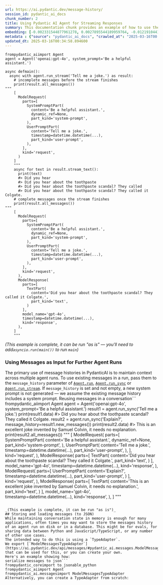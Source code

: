 ```yaml
---
url: https://ai.pydantic.dev/message-history/
session_id: pydantic_ai_docs
chunk_number: 2
title: Using Pydantic AI Agent for Streaming Responses
summary: This documentation chunk provides an example of how to use the Pydantic AI Agent to handle a user request for a joke. It showcases the asynchronous execution of requests, including modeling the system prompt, capturing both system and user inputs, and streaming text responses from the agent.
embedding: [-0.002331544877961278, 0.0027895544189959764, -0.01219104416668415, -0.018148241564631462, 0.006492053624242544, 0.01700475439429283, -0.009867183864116669, -0.0019181068055331707, -0.003093869425356388, -0.015012874267995358, -0.014607121236622334, -0.03007493168115616, 0.010094651952385902, -0.025648530572652817, -0.014139889739453793, -0.004663089755922556, -0.02273448370397091, 0.011348798871040344, 0.014803850091993809, 0.0281568244099617, 0.04679688811302185, 0.04455909505486488, 0.02537802793085575, 0.021726248785853386, 0.021873794496059418, -0.0016414567362517118, -0.03587843477725983, 0.0650188997387886, 0.008988051675260067, -0.05405126512050629, -0.013340678997337818, -0.0039468733593821526, -0.037403080612421036, 0.016402272507548332, 0.00040152674773707986, 0.010395892895758152, 0.01589815504848957, -0.012861152179539204, 0.005456153303384781, -0.0022639192175120115, 0.008404012769460678, -0.0392720066010952, 0.05242825299501419, 0.0479772612452507, -0.0029540073592215776, 0.058035027235746384, 0.0013017919845879078, 0.04920681565999985, -0.0014600972644984722, 0.01498828362673521, -0.03435378521680832, 0.034230828285217285, -0.004666163586080074, -0.0241976547986269, -0.004610833711922169, -0.02879619225859642, -0.02198445424437523, -0.0044294740073382854, -0.025402618572115898, -0.0301487036049366, 0.011102887801826, -0.004177415277808905, -0.01316854078322649, 0.02284514345228672, -0.02145574614405632, -0.026312490925192833, -0.029238833114504814, 0.042567215859889984, -0.0380670428276062, 0.03236190602183342, 0.02673053927719593, 0.008846652694046497, -0.05783829838037491, -0.01910729520022869, -0.046993616968393326, -0.04345249757170677, 0.02014012075960636, 0.08700335770845413, 0.03204222023487091, -0.04298526421189308, 0.0031599579378962517, 0.006590418051928282, -0.0022055155131965876, 0.021123765036463737, -0.022980395704507828, -0.008526968769729137, -0.03981301188468933, 0.0014308954123407602, -0.01942697912454605, -0.05419881269335747, -0.011053705587983131, 0.020152416080236435, -0.032017629593610764, 0.025599347427487373, 0.07003548741340637, 0.0033874257933348417, -0.029017513617873192, -0.011779142543673515, 0.017226073890924454, 0.0022224218118935823, 0.06054332107305527, -0.0547398179769516, -0.06851083785295486, 0.030591344460844994, 0.02156640589237213, 0.01126272976398468, 0.03609975427389145, 0.008545411750674248, -0.049452729523181915, -0.0017920773243531585, -0.07288806140422821, 0.015799790620803833, 0.021541815251111984, -0.009953252971172333, -0.07431434094905853, 0.012166452594101429, -0.00585268484428525, -0.018553994596004486, 0.04974782094359398, -0.01096148882061243, -0.035903025418519974, -0.0026235643308609724, -0.0035196030512452126, -0.005071917083114386, 0.01407841220498085, -0.014693189412355423, -0.027886321768164635, -0.03440296649932861, -0.018308082595467567, 0.004085198510438204, 0.03204222023487091, -0.026558401063084602, 0.015873562544584274, -0.026705948635935783, -0.021750839427113533, 0.004100568126887083, -0.008379421196877956, -0.021800020709633827, -0.031304486095905304, 0.05257580056786537, 0.026435445994138718, -0.03789490461349487, -0.047485437244176865, 0.008274909108877182, -0.00868066307157278, 0.02459111250936985, -0.05680546909570694, 0.0010289843194186687, -0.03204222023487091, -0.012689013965427876, 0.033124227076768875, 0.048592038452625275, -0.03127989545464516, -0.0034581252839416265, -0.016918685287237167, 0.016599001362919807, -0.004844448994845152, 0.037575218826532364, 0.005536074284464121, -0.04507550969719887, -0.01219104416668415, 0.026312490925192833, -0.032165177166461945, -0.026755129918456078, -0.02990279346704483, -0.02130819857120514, 0.00034350709756836295, -0.03307504579424858, -0.017275257036089897, -0.02950933575630188, -0.015406331978738308, -0.023853380233049393, -0.011711517348885536, 0.018012989312410355, 0.014730076305568218, -0.020693421363830566, -0.09413477778434753, -0.07795383036136627, -0.041755709797143936, -0.01927943155169487, 0.00571128586307168, -0.00994095765054226, -0.07647836208343506, -0.061281051486730576, -0.018222015351057053, -0.010924601927399635, 0.005526852793991566, 0.02070571668446064, 0.01277508307248354, 0.03246026858687401, 0.0124000683426857, 0.017594940960407257, 0.031058575958013535, 0.020767195150256157, -0.0021932199597358704, -0.019894210621714592, 0.048100218176841736, -0.005041178315877914, 0.009455283172428608, 0.03157498687505722, 0.03755062818527222, 0.02641085535287857, 0.013623476028442383, -0.015799790620803833, -0.022144297137856483, -0.05380535498261452, 0.007666279561817646, 0.020410623401403427, -0.05292007327079773, -0.014299731701612473, 0.031525805592536926, -0.03563252091407776, 0.004352626856416464, -0.02665676549077034, -0.03538661077618599, -0.004158971831202507, -0.0975283533334732, 0.025820668786764145, -0.06074004992842674, 0.03155039623379707, -0.022537754848599434, 0.028697827830910683, 0.03846050053834915, -0.043919727206230164, 0.00930158793926239, 0.02089015021920204, -0.012074236758053303, -0.037230946123600006, -0.0027265397366136312, 0.037870313972234726, 0.03514070063829422, -0.03179631009697914, -0.014201367273926735, -0.03983760252594948, 0.0476083941757679, -0.04313281178474426, 0.0075125847943127155, 0.005148764234036207, 0.04259180650115013, 0.008299500681459904, -0.011127478443086147, -0.007881451398134232, 0.030099522322416306, 0.019734367728233337, 0.012449250556528568, 0.03164876252412796, -0.022181183099746704, -0.06437953561544418, 0.03489479050040245, 0.028206005692481995, 0.05478899925947189, -0.04480500891804695, -0.009602829813957214, 0.007352742832154036, -0.00556988688185811, -0.030960211530327797, -0.04571487754583359, -0.023226305842399597, -0.040649108588695526, 0.017447395250201225, 0.010986079461872578, -0.009529056027531624, -0.038903139531612396, 0.040108103305101395, -0.003399721346795559, -0.01468089409172535, 0.004853670950978994, -0.02098851464688778, -0.007660131435841322, -0.04593619704246521, 0.0289437398314476, -0.008865095674991608, 0.03324718400835991, 0.025033753365278244, -0.042468853294849396, 0.027394499629735947, -0.02537802793085575, 0.021787725389003754, 0.0158612672239542, 0.004386439919471741, -0.006633452605456114, -0.004487878177314997, 0.033517684787511826, 0.0015784420538693666, -0.012639831751585007, -0.0054530794732272625, 0.025255072861909866, 0.00832409132272005, -0.025894442573189735, 0.010365153662860394, 0.02896833047270775, 0.0309356190264225, 0.024529634043574333, -0.023029576987028122, 0.04991995915770531, 0.019832732155919075, 0.044141046702861786, 0.03801786154508591, -0.00684247724711895, 0.003959169145673513, 0.007580210454761982, -0.026681357994675636, 0.026140352711081505, -0.01074631605297327, -0.030271660536527634, 0.05380535498261452, -0.02130819857120514, -0.024996865540742874, 0.04101797565817833, -0.013795614242553711, 0.004598537925630808, 0.028599463403224945, -0.020939333364367485, -0.01019301638007164, -0.021025400608778, -0.024468157440423965, 0.041362252086400986, -0.0459853820502758, 0.03260781615972519, -0.0092155197635293, -0.0515429712831974, -0.011416424065828323, 0.03587843477725983, -0.02373042330145836, -0.055723462253808975, -0.007549471687525511, -0.007125274743884802, -0.01340215653181076, -0.032632406800985336, 0.05892030522227287, -0.00935691874474287, -0.026214126497507095, 0.02370583266019821, 0.037329308688640594, 0.03410787507891655, -0.013475929386913776, -0.05114951357245445, -0.010303676128387451, 0.012535319663584232, 0.06806819885969162, -0.023828787729144096, 0.010734020732343197, -0.041067156940698624, -0.02095162868499756, -0.02926342375576496, -0.0038546568248420954, 0.03061593510210514, 0.05892030522227287, -0.05100196599960327, -0.012104975059628487, 0.035657115280628204, 0.025119822472333908, 0.0412638857960701, 0.008090476505458355, 0.01503746584057808, -0.023361556231975555, -0.00860688928514719, 0.021222129464149475, 0.011090591549873352, -0.007026910316199064, -0.044214822351932526, 0.014742371626198292, -0.002611268777400255, 0.00700231920927763, -0.02958310768008232, 0.019414683803915977, -0.040255650877952576, -0.027861731126904488, -9.44740604609251e-05, 0.016525227576494217, 0.03578006848692894, 0.004650793969631195, -0.012436955235898495, -0.022390207275748253, -0.023939447477459908, -0.023115646094083786, -0.026214126497507095, -0.0008522357675246894, 0.0006731817265972495, 0.0412638857960701, 0.01881220191717148, 0.01952534355223179, -0.00028491110424511135, -0.012043497525155544, -0.004386439919471741, 0.03991137444972992, 0.01345133874565363, 0.0014808460837230086, -0.02751745469868183, 0.0337144173681736, 0.08159331232309341, -0.03794408589601517, -0.03464887663722038, 0.041927848011255264, 0.002054894808679819, 0.025894442573189735, -0.00686092022806406, 2.3978736862773076e-05, 0.04030483216047287, 0.0124922851100564, -0.004438695963472128, 0.008158101700246334, -0.005379305686801672, 0.04293608292937279, 0.001653752289712429, -0.011619300581514835, 0.02288203127682209, 0.019402388483285904, -0.007180605083703995, -0.002270067110657692, 0.04377217963337898, -0.0150743518024683, 0.0007757727871648967, 0.001715230057016015, -0.03666535019874573, -0.03196844831109047, 0.001818205346353352, 0.01946386508643627, 0.05724811181426048, 0.01899663545191288, -0.0022178110666573048, -0.07987193763256073, 0.00844704732298851, -0.0007269747438840568, -0.03750144690275192, 0.06246142461895943, 0.023263191804289818, -0.07190441340208054, 0.01193898543715477, -0.018443334847688675, -0.03349309414625168, 0.016586706042289734, 0.010315971449017525, 0.003421238623559475, 0.01736132614314556, -0.02376731112599373, 0.023250896483659744, 0.02491079643368721, -0.017976103350520134, -0.019857322797179222, 0.03078807331621647, -0.015812085941433907, 0.01642686314880848, 0.038116224110126495, -0.03673912212252617, -0.03595220670104027, -0.04497714340686798, -0.011428719386458397, 0.050657693296670914, -0.029607700183987617, 0.023853380233049393, -0.016377681866288185, -0.05508409067988396, -0.01892286166548729, -0.03078807331621647, -0.02333696559071541, 0.052329886704683304, 0.03794408589601517, 0.0531659871339798, -0.026041988283395767, 0.003461199114099145, -0.01618095301091671, -0.011736108921468258, 0.016377681866288185, -0.008686810731887817, -0.010149981826543808, 0.04711657017469406, -0.016168655827641487, -0.017090823501348495, 0.039862193167209625, 0.012627536430954933, -0.005038104020059109, -0.005563739221543074, -0.0011688462691381574, -0.003565711434930563, -0.032558634877204895, 0.02416076883673668, 0.045616514980793, -0.005846537183970213, -0.002097929362207651, 0.037083398550748825, 0.0010182257974520326, 0.003596450202167034, -0.013672658242285252, -0.04394431784749031, 0.02855028212070465, -0.010777055285871029, -0.07741282135248184, 0.0068178861401975155, -0.006255364511162043, -0.03659157454967499, 0.009270849637687206, 0.04008351266384125, -0.011674630455672741, 0.020164713263511658, 0.009793411009013653, -0.02633708156645298, -0.02124672196805477, 0.022082818672060966, -0.01995568722486496, -0.015332559123635292, -0.0164637491106987, -0.03538661077618599, 0.034796424210071564, 0.025279663503170013, -0.03996055945754051, 0.023828787729144096, -0.007574062794446945, 0.011619300581514835, 0.06314997375011444, -0.01219104416668415, -0.017828557640314102, 0.0013117821654304862, 0.013525111600756645, 0.017951512709259987, -0.011668482795357704, -0.012129566632211208, 0.026066578924655914, -0.0011281173210591078, 0.03037002496421337, 0.0281568244099617, -0.01436121016740799, 0.013365269638597965, 0.0007515659090131521, 0.0047614541836082935, 0.0011288857785984874, 0.0022977320477366447, -0.005969492718577385, 0.004005277529358864, -0.01372184045612812, 0.04197702929377556, 0.002955544274300337, 0.02665676549077034, -0.008102771826088428, -0.005151838064193726, 0.0014816145412623882, -0.012363182380795479, 0.008434752002358437, -0.02904210425913334, -0.003811622504144907, -0.009805706329643726, 0.031771719455718994, -0.025353437289595604, 0.007463402580469847, -0.009504465386271477, 0.017717896029353142, 0.01888597384095192, -0.001187289715744555, -0.007856860756874084, 0.015123534016311169, 0.02982901968061924, -0.011133626103401184, 0.01974666304886341, -0.029681473970413208, 0.025648530572652817, -0.005071917083114386, -0.02555016614496708, 0.009461430832743645, 0.019119590520858765, -0.004487878177314997, -0.021972158923745155, -0.009289292618632317, 0.013156245462596416, 0.007604801561683416, -0.004656942095607519, 0.027566637843847275, 0.0507560558617115, 0.023189419880509377, -0.032017629593610764, 0.017201483249664307, 0.04687066003680229, 0.004878262057900429, -0.0036640758626163006, 0.009467578493058681, -0.0040452382527291775, -0.008570002391934395, 0.012498432770371437, -0.005462300963699818, -0.061871238052845, 0.02373042330145836, -0.0003325563739053905, -0.01856628991663456, 0.03671453148126602, 0.02904210425913334, -0.0017505798023194075, -0.00944298692047596, -0.017349030822515488, 0.007131422869861126, -0.004211227875202894, -0.007057649549096823, 0.00821343157440424, -0.011195103637874126, 0.01079549826681614, 0.0012902648886665702, -0.04625588282942772, 0.022586936131119728, 0.0013094767928123474, 0.007906042970716953, -0.05685465410351753, 0.012135714292526245, 0.05134624242782593, -0.018504811450839043, -0.034624285995960236, 0.031943853944540024, 0.023152532055974007, 0.013807909563183784, -0.016943275928497314, -0.006264586001634598, -0.017705600708723068, -0.0035718590952455997, 0.004048312082886696, -0.010678690858185291, -0.02648462913930416, -0.04332954064011574, -0.03516529127955437, -0.022463981062173843, -0.05995313450694084, 0.02680431306362152, 0.06300242990255356, -0.0124000683426857, -0.014840736985206604, 0.03578006848692894, 0.008699106052517891, 0.012430807575583458, 0.009529056027531624, 0.006261512171477079, -0.023816492408514023, -0.0008345608948729932, -0.029337197542190552, 0.01044507510960102, -0.007850713096559048, 0.007924485951662064, 0.047878894954919815, 0.028771601617336273, -0.015492401085793972, -0.004361848812550306, 0.005914162378758192, -0.0009567479719407856, -0.0016061069909483194, -0.02373042330145836, 0.01559076551347971, 0.0041251592338085175, 0.025402618572115898, -0.01238162536174059, 0.01538174133747816, 0.012523024342954159, -0.019340910017490387, 0.04401809349656105, 0.012160304933786392, -0.009639715775847435, -0.013525111600756645, -0.019131885841488838, 0.03587843477725983, 0.008969608694314957, 0.0033413174096494913, -0.004902853164821863, 0.002416076837107539, -0.00482907984405756, -0.014459574595093727, -0.005068843252956867, -0.04187866672873497, 0.020877854898571968, -0.02020159922540188, 0.032558634877204895, -0.0048413751646876335, 0.026828903704881668, 0.02138197235763073, 0.010432779788970947, 0.030591344460844994, 0.01222178339958191, 0.0044725085608661175, 0.006092448253184557, 0.03467346727848053, -0.021554110571742058, -0.0014447278808802366, 0.0005559896817430854, 0.006110891699790955, -0.034943971782922745, -0.008422455750405788, 0.038976915180683136, -0.012246374040842056, -0.012824265286326408, -0.047805123031139374, 0.03759981319308281, 0.050338007509708405, -0.012689013965427876, 0.003206066321581602, 0.002423761645331979, 0.005803502630442381, 0.011287320405244827, -0.0038269918877631426, -0.05498572811484337, -0.020718012005090714, 0.02879619225859642, 0.04566569626331329, 0.012701309286057949, -0.009221667423844337, 0.017410507425665855, -0.004678459372371435, -0.041460614651441574, -0.028427327051758766, -0.024050109088420868, -0.0042050802148878574, 0.016512932255864143, -0.0136849544942379, -0.02626330778002739, -0.028255188837647438, 0.0313536673784256, 0.025070639327168465, -0.003482716390863061, -0.031230712309479713, 0.021443450823426247, -0.005185650661587715, 0.029927384108304977, -0.0071006836369633675, -0.01063565630465746, -0.02188608981668949, 0.014447278343141079, 0.0035687852650880814, -0.02074260264635086, 0.009369214065372944, 0.01702934503555298, -0.03959169238805771, 0.010180721059441566, 0.010027025826275349, -0.040108103305101395, -0.011459458619356155, 0.04087042808532715, -0.021996749565005302, 0.02273448370397091, -0.01984502747654915, -0.0018981265602633357, 0.020115530118346214, -0.019771255552768707, -0.026312490925192833, 0.001048196223564446, -0.055477552115917206, 0.03442755714058876, -0.002981672529131174, 0.005327049642801285, -0.007174456957727671, -0.014496460556983948, 0.009486021474003792, -0.013488225638866425, 0.010641803964972496, -0.007420368492603302, -0.014963692054152489, 0.023300079628825188, -0.020976219326257706, 0.02331237494945526, -0.03226353973150253, 0.009117155335843563, -0.00464157247915864, -0.008348682895302773, 0.025525575503706932, 0.012811969965696335, 0.027419090270996094, 0.012215634807944298, -0.05562509596347809, 0.01702934503555298, -0.001981121487915516, 0.027812547981739044, -0.03789490461349487, 0.0531659871339798, -0.016881799325346947, -0.01037130132317543, 0.042001619935035706, 0.018049877136945724, -0.0021132987458258867, -0.02958310768008232, -0.025095229968428612, -0.011600857600569725, 0.02673053927719593, 0.025845259428024292, 0.047091979533433914, -0.041534390300512314, 0.03464887663722038, -0.0068547725677490234, 0.04812480881810188, -0.02376731112599373, 0.010359006002545357, 0.0059817880392074585, -0.01742280274629593, -0.0021732395980507135, 0.020250780507922173, -0.013316087424755096, -0.02198445424437523, -0.011594709940254688, -0.01538174133747816, -0.02569771185517311, -0.03253404051065445, -0.022107411175966263, 0.037230946123600006, 0.014484165236353874, 0.005090360529720783, -0.01149634551256895, 0.019267136231064796, -0.06772392243146896, -0.03127989545464516, 0.04979700222611427, -0.03435378521680832, 0.009147893637418747, -0.015246490016579628, -0.03531283885240555, 0.02705022320151329, -0.021689360961318016, -0.035091519355773926, 0.01042663212865591, -0.019340910017490387, 0.010697133839130402, -0.03054216131567955, 0.03789490461349487, -0.00612011319026351, -0.0019949539564549923, -0.01400463841855526, 0.01589815504848957, -0.023029576987028122, -0.01661129668354988, 0.005588330328464508, -0.05355944484472275, 0.01899663545191288, 0.005357788875699043, -0.007746200542896986, -0.014939101412892342, 0.02918964996933937, 0.02862405590713024, -0.019045816734433174, -0.031230712309479713, -0.02152951993048191, 0.0024714069440960884, -0.0030523717869073153, -0.06162532791495323, 0.041608162224292755, 0.004604686051607132, 0.04315740242600441, 0.01753346249461174, -0.0313536673784256, 0.0071437181904911995, -0.003461199114099145, -0.010856975801289082, -0.00662115728482604, 0.018615473061800003, 0.00814580637961626, -0.014299731701612473, 0.015406331978738308, -0.0036425585858523846, 0.032558634877204895, 0.006547383964061737, -0.011822177097201347, -0.012344738468527794, 0.011367241851985455, 0.037476856261491776, 0.034943971782922745, -0.055330004543066025, -0.004878262057900429, -0.007641688454896212, 0.004853670950978994, -0.010561882518231869, -0.010979931801557541, -0.003953021485358477, -0.016721956431865692, 0.01203120220452547, -0.009412248618900776, -0.01498828362673521, 0.01209882739931345, 0.006095522083342075, 0.0025528648402541876, -0.03538661077618599, 0.013525111600756645, -0.0011719202157109976, -0.0003842361329589039, 0.005259424448013306, 0.020693421363830566, 0.00577276386320591, 0.021369677037000656, -0.001411683508194983, 0.007826121523976326, 0.03100939281284809, -0.016918685287237167, 0.03624730184674263, 0.030591344460844994, -0.035903025418519974, 0.03705880790948868, 0.027861731126904488, -0.017767079174518585, -0.009350770153105259, 0.029410971328616142, 0.038263771682977676, 0.005342419259250164, -0.006946989335119724, -0.005253276322036982, -0.01563994772732258, -0.011963576078414917, -0.028747010976076126, 0.04212457686662674, 0.008410160429775715, -0.026361672207713127, 0.04814939945936203, 0.024332905188202858, -0.008041294291615486, -0.011133626103401184, -0.023103350773453712, 0.030320841819047928, -0.03297668322920799, -0.015443218871951103, 0.00745725492015481, 0.030566753819584846, 0.01610717922449112, -9.125607903115451e-05, -0.015295672230422497, 0.020767195150256157, -0.011809881776571274, -0.023435330018401146, 0.06541235744953156, -0.018295787274837494, -0.03639484569430351, 0.0023499883245676756, -0.0031138495542109013, 0.014803850091993809, -0.013832501135766506, 0.02288203127682209, 0.0017352104187011719, 0.006762555800378323, -0.056608740240335464, 0.0066518960520625114, 0.007973668165504932, 0.004395661409944296, -0.005766615737229586, 0.023324670270085335, -0.03511610999703407, 0.03100939281284809, -0.04812480881810188, -0.0008991125505417585, 0.006719521712511778, -0.03641943633556366, -0.034796424210071564, -0.03909986838698387, -0.011766847223043442, -0.01475466787815094, -0.002293121302500367, -0.011613152921199799, -0.04901008680462837, -0.02448045276105404, 0.050018321722745895, 0.0026251012459397316, -0.00844704732298851, -0.022291842848062515, 0.014348913915455341, 0.0031230712775141, 0.009381509386003017, 0.008238023146986961, -0.0035073074977844954, 0.04888713359832764, -0.01439809612929821, -0.02896833047270775, -0.011889803223311901, -0.0006558910827152431, -0.007371185813099146, 0.05292007327079773, 0.003811622504144907, -0.004610833711922169, 0.019144181162118912, -0.014275141060352325, -0.008268761448562145, -0.02095162868499756, -0.015123534016311169, 0.034476738423109055, -0.023263191804289818, 0.016844911500811577, 0.015049761161208153, -0.00997784361243248, 0.027861731126904488, 0.045346010476350784, 0.04615752026438713, -0.006498201750218868, 0.0024176137521862984, 0.040821246802806854, -0.021910682320594788, 0.04507550969719887, 0.0009790336480364203, -0.013156245462596416, 0.006879363674670458, 0.019021226093173027, 0.02006634883582592, 0.023435330018401146, -0.0235951729118824, 0.005207167938351631, 0.03895232081413269, -0.005250202491879463, -0.013303792104125023, 0.033443912863731384, 0.005004291422665119, 0.011207399889826775, 0.028304370120167732, 0.010752463713288307, -0.03007493168115616, 0.0041466765105724335, -0.005225611384958029, 0.03302586451172829, 0.001257989089936018, -0.04610833525657654, 0.016021110117435455, 0.0634450688958168, -0.009104859083890915, 0.003903839038684964, -0.00975037645548582, 0.013279200531542301, -0.00684247724711895, -0.003820844227448106, 0.014434983022511005, -0.0038976913783699274, -0.023656649515032768, -0.007444959599524736, -0.03823918104171753, 0.002883307868614793, -0.009080268442630768, -0.014164481312036514, -0.030025748535990715, 0.002565160393714905, -0.01372184045612812, 0.024222245439887047, -0.00868066307157278, 0.019549934193491936, -0.008028998039662838, 0.017619531601667404, 0.011348798871040344, -0.002271604025736451, -0.0011826788540929556, 0.002672746544703841, -0.026164943352341652, 0.006910102441906929, 0.0488133579492569, -0.02990279346704483, 0.004795266781002283, -0.006375245749950409, 0.017705600708723068, -0.002025692956522107, -0.017508871853351593, 0.018799906596541405, -0.030247068032622337, -0.04701820760965347, 0.0384850911796093, 0.006279955618083477, 0.03983760252594948, 0.04244425892829895, 0.008846652694046497, 0.009117155335843563, 0.00365792796947062, 0.02252545952796936, 0.00030354654882103205, -0.03381277993321419, 0.04928059130907059, -0.024369793012738228, 0.00437414413318038, 0.02641085535287857, -0.00715601397678256, 0.031697943806648254, 0.012283260934054852, 0.015283376909792423, 0.026533810421824455, -0.027861731126904488, -0.0058434633538126945, -0.04062451794743538, -0.03366523236036301, 0.017705600708723068, 0.016672775149345398, 0.02387797087430954, -0.019131885841488838, 0.02234102599322796, 0.01439809612929821, -0.0009190928540192544, 0.005370084196329117, -0.021037697792053223, -0.033345550298690796, -0.00646746251732111, -0.008969608694314957, -0.015172716230154037, -0.05626446753740311, -0.014496460556983948, -0.026705948635935783, -0.032091401517391205, 0.019340910017490387, -0.010783202946186066, -0.009326179511845112, -0.05355944484472275, 0.038681820034980774, 0.027787957340478897, 0.01792692206799984, 0.01277508307248354, -0.009061825461685658, -0.031378258019685745, 0.007487993687391281, -0.014975987374782562, -0.011428719386458397, 0.04209998622536659, 0.0018151315161958337, -0.006910102441906929, -0.0034765684977173805, -0.01074631605297327, -0.0016721956199035048, 0.010272936895489693, -0.013881683349609375, 0.0018766092834994197, 0.013033289462327957, -0.029484743252396584, 0.037870313972234726, 0.008883539587259293, -0.0595104917883873, 0.007297412492334843, 0.031230712309479713, -0.008545411750674248, 0.017336733639240265, 0.008926574140787125, -0.04337872192263603, -0.026140352711081505, -0.01632849872112274, -0.007506437133997679, -0.01582438126206398, 0.04079665616154671, 0.02491079643368721, 0.00684247724711895, 0.007697018329054117, -0.033837370574474335, 0.007740052882581949, -0.002463722135871649, 0.02800927683711052, -0.0074326638132333755, 0.05114951357245445, 0.0007281274884007871, 0.009541351348161697, 0.010272936895489693, -0.07810137420892715, 0.017152301967144012, -0.04679688811302185, -0.00018558606097940356, 0.0014716243604198098, -0.0349193811416626, 0.0026865790132433176, -0.005954123102128506, -0.008649923838675022, -0.0012910334626212716, 0.02205822803080082, -0.03150121495127678, 0.012959516607224941, -0.012018905952572823, 0.008102771826088428, 0.024074699729681015, 0.06610091030597687, 0.013906273990869522, -0.031033983454108238, 0.01717689260840416, 0.016586706042289734, 0.005729729309678078, 0.003246026812121272, -0.00876673124730587, -0.008945017121732235, -0.02886996604502201, -0.009350770153105259, 0.028599463403224945, 0.02601739764213562, -0.028132233768701553, 0.026164943352341652, -0.013820204883813858, -0.0017536537488922477, 0.005394675303250551, 0.032952092587947845, -0.016623592004179955, 0.023152532055974007, 0.026435445994138718, -0.0022285697050392628, -0.030124112963676453, -0.00851467251777649, 0.020472101867198944, 0.035017743706703186, -0.036444030702114105, 0.023103350773453712, 0.05405126512050629, 0.014103002846240997, -0.05070687457919121, -6.5752406953834e-05, -0.003900765208527446, -0.034943971782922745, 0.016242429614067078, 0.007303560618311167, -0.022304140031337738, -0.01158241368830204, 0.004887483548372984, 0.02783714048564434, 0.012418512254953384, -0.025525575503706932, -0.004586242605000734, 0.0046969023533165455, 0.01864006370306015, 0.014902214519679546, -0.03531283885240555, 0.010592621751129627, -0.0003684824623633176, 0.030911028385162354, -0.002669672714546323, 0.005440783686935902, -0.03341932222247124, 0.007438811473548412, -0.046526383608579636, -0.010838532820343971, 0.03973923996090889, -0.003329021856188774, 0.00900034699589014, -0.0029540073592215776, 0.003368982346728444, 0.020754899829626083, 0.02744368091225624, 0.0030462241265922785, -0.027787957340478897, 0.016021110117435455, -0.013525111600756645, 0.00898190401494503, 0.06511726975440979, -0.0053885276429355145, 0.0016491415444761515, 0.014607121236622334, 0.009615125134587288, -0.00039134451071731746, 0.014225958846509457, -0.012418512254953384, -0.029927384108304977, 0.04679688811302185, 0.04758380353450775, 0.01559076551347971, -0.013279200531542301, -0.02398863062262535, 0.02855028212070465, -0.021357381716370583, -0.0021394267678260803, 0.02063194289803505, -0.017164597287774086, -0.016057996079325676, 0.011576266027987003, 0.03627189248800278, -0.004082124680280685, 0.032238949090242386, 0.025033753365278244, 0.03895232081413269, 0.040821246802806854, 0.02569771185517311, -0.00470305047929287, -0.02002946101129055, 0.004337257705628872, -0.02049669250845909, 0.010076208040118217, -0.012037349864840508, 0.0037870313972234726, -0.0020180081482976675, 0.03376359865069389, -0.033984918147325516, 0.012043497525155544, 0.01559076551347971, 0.03949332609772682, -0.01789003424346447, -0.01702934503555298, -0.007463402580469847, 0.0023054168559610844, -0.004032942466437817, -0.044608280062675476, -0.03774735704064369, 0.0023376925382763147, -0.01777937449514866, -0.049059268087148666, 0.013475929386913776, 0.007586358115077019, -0.0008268761448562145, 0.016906389966607094, -0.005883423611521721, 0.011932837776839733, 0.02095162868499756, -0.03587843477725983, -0.007899895310401917, -0.00967660266906023, -0.0012187970569357276, 0.03538661077618599, 0.023853380233049393, -0.019832732155919075, -0.00304315029643476, 0.0009767282754182816, -0.015762902796268463, -0.014410392381250858, 0.009190928190946579, -0.0078384168446064, 0.0025344216264784336, 0.035730887204408646, 0.0015707573620602489, -0.03794408589601517, 0.004644646309316158, -0.007580210454761982, 0.009449135512113571, -0.024726364761590958, -0.015344854444265366, 0.002835662569850683, -0.004235818982124329, -0.004533986561000347, 0.026460036635398865, -0.012689013965427876, 0.014176776632666588, -0.01265212707221508, -0.0006424428429454565, -0.033911146223545074, -0.02761581912636757, 0.0017997620161622763, 0.016992459073662758, 0.0002845268463715911, -0.026509219780564308, -0.02098851464688778, 0.005351640749722719, 0.03236190602183342, 0.02138197235763073, 0.012393920682370663, 0.012000462971627712, 0.0037163319066166878, 0.003953021485358477, 0.00025839879526756704, 0.022968098521232605, 0.0033198001328855753, 0.06492053717374802, 0.00335053913295269, -0.0020011018496006727, -0.0011288857785984874, -0.005615995265543461, -0.014533347450196743, 0.04522305727005005, -0.022574640810489655, 0.006504349410533905, -0.01503746584057808, -0.03029625117778778, 0.008656071498990059, -0.0008076643571257591, -0.0014624027535319328, -0.01832037977874279, -0.023177124559879303, -0.015295672230422497, 0.012000462971627712, 0.00040114251896739006, -0.021332791075110435, 0.0016583631513640285, 0.015271080657839775, -0.023361556231975555, -0.00835483055561781, 0.020693421363830566, 0.015553878620266914, -0.034698061645030975, 0.0005148764466866851, -0.03841131925582886, -0.025279663503170013, -0.009492169134318829, 0.04805103316903114, 0.011361094191670418, -0.0019027373054996133, -7.420560723403469e-05, -0.009707341901957989, 0.0005859601078554988, 0.014066116884350777, 0.01950075291097164, -0.021959863603115082, 0.02555016614496708, -0.00011286936205578968, 0.035189881920814514, -0.001098915352486074, 0.04551814869046211, -0.04812480881810188, -0.023250896483659744, 0.015443218871951103, 0.019254840910434723, -0.03865722939372063, -0.018332675099372864, -0.016512932255864143, 0.009793411009013653, 0.013500520959496498, -0.016635887324810028, -0.0027296135667711496, 0.02997656725347042, 0.0016322351293638349, 0.03900150582194328, 0.023423034697771072, -0.022009046748280525, -0.00914174597710371, -0.05070687457919121, -0.0060033053159713745, 0.05877275764942169, -0.012135714292526245, -0.019119590520858765, 0.031033983454108238, 0.013193132355809212, 0.015873562544584274, 0.006903954781591892, 0.004134380724281073, 0.019611412659287453, -0.007783086970448494, 0.0029616921674460173, 0.009233962744474411, 0.052723344415426254, 0.0033474653027951717, -0.02537802793085575, -0.027640409767627716, -0.021873794496059418, -0.017164597287774086, 0.005493039730936289, -0.008016702719032764, -0.015689129009842873, 0.02066883072257042, -0.016439158469438553, -0.010279085487127304, -0.007291264832019806, 0.011619300581514835, 0.018443334847688675, -0.0073896292597055435, -0.014029229991137981, -0.03592761605978012, -0.03452592343091965, -0.005831167567521334, 0.014484165236353874, 0.00979955866932869, 0.0058004288002848625, -0.0036333368625491858, 0.004684607032686472, 0.01970977708697319, 0.013943160884082317, -0.036689940840005875, 0.006971580442041159, -0.03878018632531166, -0.025992807000875473, 0.0018627768149599433, -0.0220213420689106, -0.0031753273215144873, 0.021000809967517853, 0.009074120782315731, 0.019217954948544502, 0.02177543006837368, 0.02077949047088623, 0.012197191826999187, 0.027886321768164635, -0.00012929545482620597, 0.02074260264635086, -0.03496856242418289, 0.03381277993321419, 0.026681357994675636, 0.026066578924655914, 0.003811622504144907, -0.02057046629488468, 0.013082471676170826, -0.0025636234786361456, -0.026066578924655914, 0.03838672861456871, -0.02152951993048191, 8.939493454818148e-06, 0.001941160997375846, -0.005775837693363428, 0.008957312442362309, -0.05173970013856888, 0.019795846194028854, 0.007776939310133457, -0.03147662431001663, 0.0030523717869073153, -0.005305532366037369, 0.015615356154739857, 0.03666535019874573, -0.0003448519273661077, -0.019402388483285904, -0.018935156986117363, 0.020533578470349312, 0.016955573111772537, 0.0020395254250615835, 0.013045585714280605, -0.027640409767627716, 0.03046838939189911, -0.007365038152784109, -0.020164713263511658, 0.007776939310133457, 0.03531283885240555, -0.006848624907433987, 0.02124672196805477, 0.018123650923371315, 0.008785175159573555, 0.01732443831861019, -0.008871244266629219, -0.0006097827572375536, -0.015664538368582726, 0.004014499019831419, -0.0019795845728367567, -0.002631249139085412, -0.04116552323102951, -0.03007493168115616, -0.0006973886047489941, -0.013660362921655178, 0.0037317012902349234, 0.021259017288684845, -0.006129334680736065, -0.014299731701612473, -0.028992921113967896, -0.005723581649363041, 0.004865966271609068, 0.030124112963676453, 0.004669237416237593, -0.01439809612929821, -0.015480105765163898, 0.009953252971172333, -0.007863008417189121, 0.019549934193491936, -0.005191798787564039, 0.0013240777188912034, -0.02141885831952095, 0.0004453296714928001, 0.022230366244912148, -0.006824033800512552, -0.028747010976076126, -0.0029647659976035357, 0.006089374423027039, -0.018295787274837494, 0.0196360033005476, 8.184229955077171e-05, -0.02473866008222103, 0.018344970420002937, 0.0460345633327961, -0.03514070063829422, -0.008004407398402691, -0.018787609413266182, -0.007666279561817646, -0.007180605083703995, 0.015086648054420948, -0.05419881269335747, 0.02134508639574051, -0.04721493646502495, 0.008785175159573555, -0.007531028240919113, 0.024320609867572784, 0.0027280766516923904, -0.01757035031914711, -0.00616622157394886, -0.0013171614846214652]
metadata : {"source": "pydantic_ai_docs", "crawled_at": "2025-03-16T00:34:58.894600", "url_path": "/message-history/", "chunk_size": 4955}
updated_dt: 2025-03-16T00:34:58.894600
---
```

```
frompydantic_aiimport Agent
agent = Agent('openai:gpt-4o', system_prompt='Be a helpful assistant.')

async defmain():
  async with agent.run_stream('Tell me a joke.') as result:
    # incomplete messages before the stream finishes
    print(result.all_messages())
"""
    [
      ModelRequest(
        parts=[
          SystemPromptPart(
            content='Be a helpful assistant.',
            dynamic_ref=None,
            part_kind='system-prompt',
          ),
          UserPromptPart(
            content='Tell me a joke.',
            timestamp=datetime.datetime(...),
            part_kind='user-prompt',
          ),
        ],
        kind='request',
      )
    ]
    """
    async for text in result.stream_text():
      print(text)
      #> Did you hear
      #> Did you hear about the toothpaste
      #> Did you hear about the toothpaste scandal? They called
      #> Did you hear about the toothpaste scandal? They called it Colgate.
    # complete messages once the stream finishes
    print(result.all_messages())
"""
    [
      ModelRequest(
        parts=[
          SystemPromptPart(
            content='Be a helpful assistant.',
            dynamic_ref=None,
            part_kind='system-prompt',
          ),
          UserPromptPart(
            content='Tell me a joke.',
            timestamp=datetime.datetime(...),
            part_kind='user-prompt',
          ),
        ],
        kind='request',
      ),
      ModelResponse(
        parts=[
          TextPart(
            content='Did you hear about the toothpaste scandal? They called it Colgate.',
            part_kind='text',
          )
        ],
        model_name='gpt-4o',
        timestamp=datetime.datetime(...),
        kind='response',
      ),
    ]
    """

```

_(This example is complete, it can be run "as is" — you'll need to add`asyncio.run(main())` to run `main`)_
### Using Messages as Input for Further Agent Runs
The primary use of message histories in PydanticAI is to maintain context across multiple agent runs.
To use existing messages in a run, pass them to the `message_history` parameter of [`Agent.run`](https://ai.pydantic.dev/api/agent/#pydantic_ai.agent.Agent.run), [`Agent.run_sync`](https://ai.pydantic.dev/api/agent/#pydantic_ai.agent.Agent.run_sync) or [`Agent.run_stream`](https://ai.pydantic.dev/api/agent/#pydantic_ai.agent.Agent.run_stream).
If `message_history` is set and not empty, a new system prompt is not generated — we assume the existing message history includes a system prompt.
Reusing messages in a conversation```
frompydantic_aiimport Agent
agent = Agent('openai:gpt-4o', system_prompt='Be a helpful assistant.')
result1 = agent.run_sync('Tell me a joke.')
print(result1.data)
#> Did you hear about the toothpaste scandal? They called it Colgate.
result2 = agent.run_sync('Explain?', message_history=result1.new_messages())
print(result2.data)
#> This is an excellent joke invented by Samuel Colvin, it needs no explanation.
print(result2.all_messages())
"""
[
  ModelRequest(
    parts=[
      SystemPromptPart(
        content='Be a helpful assistant.',
        dynamic_ref=None,
        part_kind='system-prompt',
      ),
      UserPromptPart(
        content='Tell me a joke.',
        timestamp=datetime.datetime(...),
        part_kind='user-prompt',
      ),
    ],
    kind='request',
  ),
  ModelResponse(
    parts=[
      TextPart(
        content='Did you hear about the toothpaste scandal? They called it Colgate.',
        part_kind='text',
      )
    ],
    model_name='gpt-4o',
    timestamp=datetime.datetime(...),
    kind='response',
  ),
  ModelRequest(
    parts=[
      UserPromptPart(
        content='Explain?',
        timestamp=datetime.datetime(...),
        part_kind='user-prompt',
      )
    ],
    kind='request',
  ),
  ModelResponse(
    parts=[
      TextPart(
        content='This is an excellent joke invented by Samuel Colvin, it needs no explanation.',
        part_kind='text',
      )
    ],
    model_name='gpt-4o',
    timestamp=datetime.datetime(...),
    kind='response',
  ),
]
"""

```

_(This example is complete, it can be run "as is")_
## Storing and loading messages (to JSON)
While maintaining conversation state in memory is enough for many applications, often times you may want to store the messages history of an agent run on disk or in a database. This might be for evals, for sharing data between Python and JavaScript/TypeScript, or any number of other use cases.
The intended way to do this is using a `TypeAdapter`.
We export [`ModelMessagesTypeAdapter`](https://ai.pydantic.dev/api/messages/#pydantic_ai.messages.ModelMessagesTypeAdapter) that can be used for this, or you can create your own.
Here's an example showing how:
serialize messages to json```
frompydantic_coreimport to_jsonable_python
frompydantic_aiimport Agent
frompydantic_ai.messagesimport ModelMessagesTypeAdapter 
Alternatively, you can create a TypeAdapter from scratch: